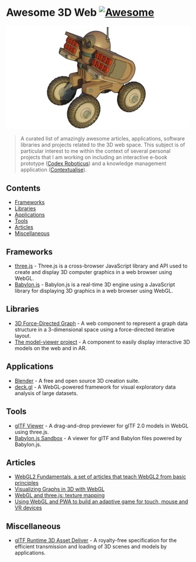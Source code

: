 # Awesome 3D Web [![Awesome](https://awesome.re/badge.svg)](https://awesome.re)

![Isometric classroom](resources/brave-robot3.png)

> A curated list of amazingly awesome articles, applications, software libraries and projects related to the 3D web space. This subject is of particular interest to me within the context of several personal projects that I am working on including an interactive e-book prototype ([Codex Roboticus](https://brettkromkamp.com/posts/codex-roboticus/)) and a knowledge management application ([Contextualise](https://github.com/brettkromkamp/contextualise)).

## Contents

- [Frameworks](#frameworks)
- [Libraries](#libraries)
- [Applications](#applications)
- [Tools](#tools)
- [Articles](#articles)
- [Miscellaneous](#miscellaneous)

## Frameworks

- [three.js](https://threejs.org/) - Three.js is a cross-browser JavaScript library and API used to create and display 3D computer graphics in a web browser using WebGL.
- [Babylon.js](https://www.babylonjs.com/) - Babylon.js is a real-time 3D engine using a JavaScript library for displaying 3D graphics in a web browser using WebGL.

## Libraries

- [3D Force-Directed Graph](https://github.com/vasturiano/3d-force-graph) - A web component to represent a graph data structure in a 3-dimensional space using a force-directed iterative layout.
- [The model-viewer project](https://modelviewer.dev/) - A component to easily display interactive 3D models on the web and in AR.

## Applications

- [Blender](https://www.blender.org/) - A free and open source 3D creation suite.
- [deck.gl](https://deck.gl/) - A WebGL-powered framework for visual exploratory data analysis of large datasets.

## Tools

- [glTF Viewer](https://gltf-viewer.donmccurdy.com/) - A drag-and-drop previewer for glTF 2.0 models in WebGL using three.js.
- [Babylon.js Sandbox](https://sandbox.babylonjs.com/) - A viewer for glTF and Babylon files powered by Babylon.js.

## Articles

- [WebGL2 Fundamentals, a set of articles that teach WebGL2 from basic principles](https://webgl2fundamentals.org/)
- [Visualizing Graphs in 3D with WebGL](https://medium.com/neo4j/visualizing-graphs-in-3d-with-webgl-9adaaff6fe43)
- [WebGL and three.js: texture mapping](https://www.solutiondesign.com/blog/-/sdg/webgl-and-three-js-texture-mappi-1/19147)
- [Using WebGL and PWA to build an adaptive game for touch, mouse and VR devices](https://www.davrous.com/2018/08/14/using-webgl-and-pwa-to-build-an-adaptative-game-for-touch-mouse-and-vr-devices/)

## Miscellaneous

- [glTF Runtime 3D Asset Deliver](https://www.khronos.org/gltf/) - A royalty-free specification for the efficient transmission and loading of 3D scenes and models by applications.
